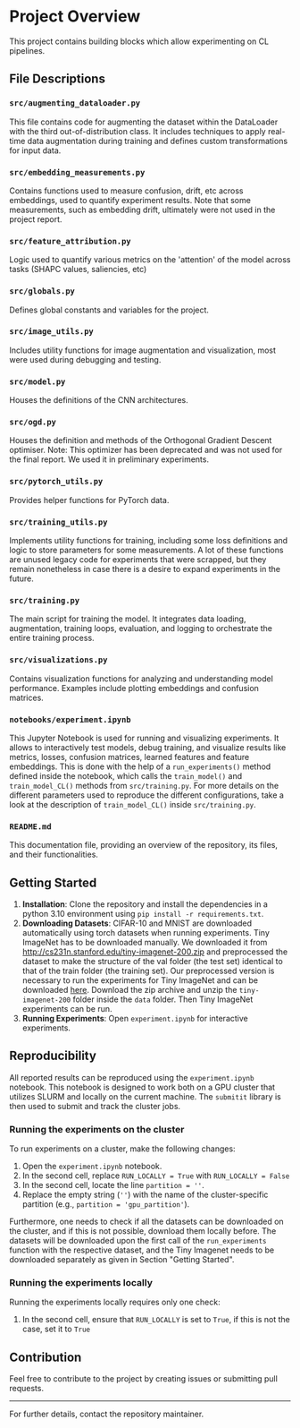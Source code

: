 # Project Overview

This project contains building blocks which allow experimenting on CL pipelines.

## File Descriptions

### `src/augmenting_dataloader.py`
This file contains code for augmenting the dataset within the DataLoader with the third out-of-distribution class. It includes techniques to apply real-time data augmentation during training and defines custom transformations for input data.

### `src/embedding_measurements.py`
Contains functions used to measure confusion, drift, etc across embeddings, used to quantify experiment results. Note that some measurements, such as embedding drift, ultimately were not used in the project report.

### `src/feature_attribution.py`
Logic used to quantify various metrics on the 'attention' of the model across tasks (SHAPC values, saliencies, etc)

### `src/globals.py`
Defines global constants and variables for the project.

### `src/image_utils.py`
Includes utility functions for image augmentation and visualization, most were used during debugging and testing.

### `src/model.py`
Houses the definitions of the CNN architectures.

### `src/ogd.py`
Houses the definition and methods of the Orthogonal Gradient Descent optimiser. Note: This optimizer has been deprecated and was not used for the final report. We used it in preliminary experiments.

### `src/pytorch_utils.py`
Provides helper functions for PyTorch data.

### `src/training_utils.py`
Implements utility functions for training, including some loss definitions and logic to store parameters for some measurements. A lot of these functions are unused legacy code for experiments that were scrapped, but they remain nonetheless in case there is a desire to expand experiments in the future.

### `src/training.py`
The main script for training the model. It integrates data loading, augmentation, training loops, evaluation, and logging to orchestrate the entire training process.

### `src/visualizations.py`
Contains visualization functions for analyzing and understanding model performance. Examples include plotting embeddings and confusion matrices.

### `notebooks/experiment.ipynb`
This Jupyter Notebook is used for running and visualizing experiments. It allows to interactively test models, debug training, and visualize results like metrics, losses, confusion matrices, learned features and feature embeddings. This is done with the help of a `run_experiments()` method defined inside the notebook, which calls the `train_model()` and `train_model_CL()` methods from `src/training.py`. For more details on the different parameters used to reproduce the different configurations, take a look at the description of `train_model_CL()` inside `src/training.py`.

### `README.md`
This documentation file, providing an overview of the repository, its files, and their functionalities.

## Getting Started

1. **Installation**: Clone the repository and install the dependencies in a python 3.10 environment using `pip install -r requirements.txt`.
2. **Downloading Datasets**: CIFAR-10 and MNIST are downloaded automatically using torch datasets when running experiments. Tiny ImageNet has to be downloaded manually. We downloaded it from http://cs231n.stanford.edu/tiny-imagenet-200.zip and preprocessed the dataset to make the structure of the val folder (the test set) identical to that of the train folder (the training set). Our preprocessed version is necessary to run the experiments for Tiny ImageNet and can be downloaded [here](https://drive.google.com/file/d/1hiQk0v9Nc0XhsLKrxGy91QvmAWJ2wp2O/view?usp=sharing). Download the zip archive and unzip the `tiny-imagenet-200` folder inside the `data` folder. Then Tiny ImageNet experiments can be run.
3. **Running Experiments**: Open `experiment.ipynb` for interactive experiments.

## Reproducibility

All reported results can be reproduced using the `experiment.ipynb` notebook. This notebook is designed to work both on a GPU cluster that utilizes SLURM and locally on the current machine. The `submitit` library is then used to submit and track the cluster jobs.

### Running the experiments on the cluster

To run experiments on a cluster, make the following changes:

1. Open the `experiment.ipynb` notebook.
2. In the second cell, replace `RUN_LOCALLY = True` with `RUN_LOCALLY = False`
3. In the second cell, locate the line `partition = ''`.
4. Replace the empty string (`''`) with the name of the cluster-specific partition (e.g., `partition = 'gpu_partition'`).

Furthermore, one needs to check if all the datasets can be downloaded on the cluster, and if this is not possible, download them locally before. The datasets will be downloaded upon the first call of the `run_experiments` function with the respective dataset, and the Tiny Imagenet needs to be downloaded separately as given in Section "Getting Started".

### Running the experiments locally

Running the experiments locally requires only one check:

1. In the second cell, ensure that `RUN_LOCALLY` is set to `True`, if this is not the case, set it to `True`

## Contribution
Feel free to contribute to the project by creating issues or submitting pull requests.

---

For further details, contact the repository maintainer.
